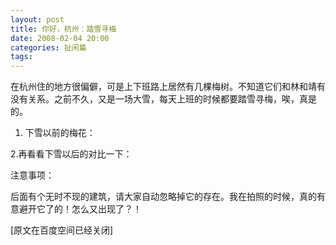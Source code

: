 ```yaml
---
layout: post
title: 你好，杭州：踏雪寻梅
date: 2008-02-04 20:00
categories: 扯闲篇
tags: 
---
```



在杭州住的地方很偏僻，可是上下班路上居然有几棵梅树。不知道它们和林和靖有没有关系。之前不久，又是一场大雪，每天上班的时候都要踏雪寻梅，唉，真是的。

<!-- more -->



1. 下雪以前的梅花：


2.再看看下雪以后的对比一下：

注意事项：

后面有个无时不现的建筑，请大家自动忽略掉它的存在。我在拍照的时候，真的有意避开它了的！怎么又出现了？！

[原文在百度空间已经关闭]

